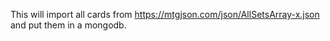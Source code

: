 This will import all cards from https://mtgjson.com/json/AllSetsArray-x.json and put them in a mongodb.
